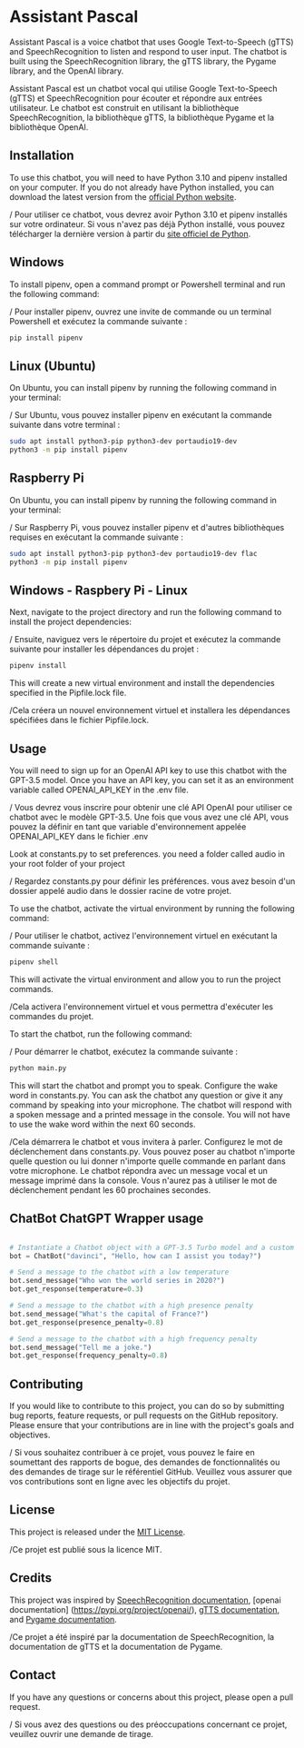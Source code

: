 # Assistant Pascal

Assistant Pascal is a voice chatbot that uses Google Text-to-Speech (gTTS) and SpeechRecognition to listen and respond to user input. The chatbot is built using the SpeechRecognition library, the gTTS library, the Pygame library, and the OpenAI library.

Assistant Pascal est un chatbot vocal qui utilise Google Text-to-Speech (gTTS) et SpeechRecognition pour écouter et répondre aux entrées utilisateur. Le chatbot est construit en utilisant la bibliothèque SpeechRecognition, la bibliothèque gTTS, la bibliothèque Pygame et la bibliothèque OpenAI.

## Installation

To use this chatbot, you will need to have Python 3.10 and pipenv installed on your computer. If you do not already have Python installed, you can download the latest version from the [official Python website](https://www.python.org/downloads/release/python-31010/). 

/ Pour utiliser ce chatbot, vous devrez avoir Python 3.10 et pipenv installés sur votre ordinateur. Si vous n'avez pas déjà Python installé, vous pouvez télécharger la dernière version à partir du [site officiel de Python](https://www.python.org/downloads/release/python-31010/).

## Windows

To install pipenv, open a command prompt or Powershell terminal and run the following command:

/ Pour installer pipenv, ouvrez une invite de commande ou un terminal Powershell et exécutez la commande suivante :
```bash
pip install pipenv
```

## Linux (Ubuntu)

On Ubuntu, you can install pipenv by running the following command in your terminal:

/ Sur Ubuntu, vous pouvez installer pipenv en exécutant la commande suivante dans votre terminal :
```bash
sudo apt install python3-pip python3-dev portaudio19-dev
python3 -m pip install pipenv

```

## Raspberry Pi

On Ubuntu, you can install pipenv by running the following command in your terminal:

/ Sur Raspberry Pi, vous pouvez installer pipenv et d'autres bibliothèques requises en exécutant la commande suivante :
```bash
sudo apt install python3-pip python3-dev portaudio19-dev flac
python3 -m pip install pipenv
```
## Windows - Raspbery Pi - Linux

Next, navigate to the project directory and run the following command to install the project dependencies:

/ Ensuite, naviguez vers le répertoire du projet et exécutez la commande suivante pour installer les dépendances du projet :
```bash
pipenv install
```

This will create a new virtual environment and install the dependencies specified in the Pipfile.lock file.

/Cela créera un nouvel environnement virtuel et installera les dépendances spécifiées dans le fichier Pipfile.lock.

## Usage

You will need to sign up for an OpenAI API key to use this chatbot with the GPT-3.5 model. Once you have an API key, you can set it as an environment variable called OPENAI_API_KEY in the .env file.

/ Vous devrez vous inscrire pour obtenir une clé API OpenAI pour utiliser ce chatbot avec le modèle GPT-3.5. Une fois que vous avez une clé API, vous pouvez la définir en tant que variable d'environnement appelée OPENAI_API_KEY dans le fichier .env

Look at constants.py to set preferences.
you need a folder called audio in your root folder of your project

/ Regardez constants.py pour définir les préférences.
vous avez besoin d'un dossier appelé audio dans le dossier racine de votre projet.

To use the chatbot, activate the virtual environment by running the following command:

/ Pour utiliser le chatbot, activez l'environnement virtuel en exécutant la commande suivante :
```bash
pipenv shell
```
This will activate the virtual environment and allow you to run the project commands.

/Cela activera l'environnement virtuel et vous permettra d'exécuter les commandes du projet.

To start the chatbot, run the following command:

/ Pour démarrer le chatbot, exécutez la commande suivante :
```bash
python main.py
```
This will start the chatbot and prompt you to speak. Configure the wake word in constants.py. You can ask the chatbot any question or give it any command by speaking into your microphone. The chatbot will respond with a spoken message and a printed message in the console. You will not have to use the wake word within the next 60 seconds.

/Cela démarrera le chatbot et vous invitera à parler. Configurez le mot de déclenchement dans constants.py. Vous pouvez poser au chatbot n'importe quelle question ou lui donner n'importe quelle commande en parlant dans votre microphone. Le chatbot répondra avec un message vocal et un message imprimé dans la console. Vous n'aurez pas à utiliser le mot de déclenchement pendant les 60 prochaines secondes.

## ChatBot ChatGPT Wrapper usage
```python

# Instantiate a Chatbot object with a GPT-3.5 Turbo model and a custom initial message
bot = ChatBot("davinci", "Hello, how can I assist you today?")

# Send a message to the chatbot with a low temperature
bot.send_message("Who won the world series in 2020?")
bot.get_response(temperature=0.3)

# Send a message to the chatbot with a high presence penalty
bot.send_message("What's the capital of France?")
bot.get_response(presence_penalty=0.8)

# Send a message to the chatbot with a high frequency penalty
bot.send_message("Tell me a joke.")
bot.get_response(frequency_penalty=0.8)
```

## Contributing

If you would like to contribute to this project, you can do so by submitting bug reports, feature requests, or pull requests on the GitHub repository. Please ensure that your contributions are in line with the project's goals and objectives.

/ Si vous souhaitez contribuer à ce projet, vous pouvez le faire en soumettant des rapports de bogue, des demandes de fonctionnalités ou des demandes de tirage sur le référentiel GitHub. Veuillez vous assurer que vos contributions sont en ligne avec les objectifs du projet.
## License

This project is released under the [MIT License](https://opensource.org/licenses/MIT).

/Ce projet est publié sous la licence MIT.
## Credits

This project was inspired by [SpeechRecognition documentation](https://pypi.org/project/SpeechRecognition/), [openai documentation] (https://pypi.org/project/openai/), [gTTS documentation](https://pypi.org/project/gTTS/), and [Pygame documentation](https://www.pygame.org/docs/).

/Ce projet a été inspiré par la documentation de SpeechRecognition, la documentation de gTTS et la documentation de Pygame.
## Contact

If you have any questions or concerns about this project, please open a pull request.

/ Si vous avez des questions ou des préoccupations concernant ce projet, veuillez ouvrir une demande de tirage.
